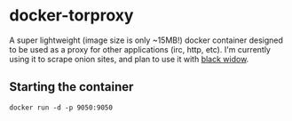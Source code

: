 # docker-torproxy
A super lightweight (image size is only ~15MB!) docker container designed to
be used as a proxy for other applications (irc, http, etc).  I'm currently
using it to scrape onion sites, and plan to use it with [black widow][1].

## Starting the container
```
docker run -d -p 9050:9050 
```

[1]: https://github.com/nyxxxie/blackwidow
